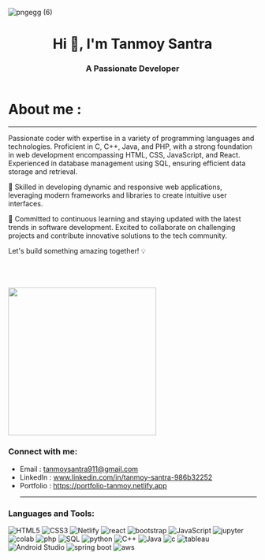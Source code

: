 ![pngegg (6)](https://github.com/Tanmoy-Santra/Tanmoy-Santra/assets/123796923/6fb6338b-0d21-4d76-b6a2-6b430f705a33)




<h1 align="center">Hi 👋, I'm Tanmoy Santra</h1>
<h3 align="center">A Passionate Developer</h3>


 <div style="display: flex; align-items: center; flex-direction: column;">
  <span style="flex: 1;">
    <h1> About me :</h1><hr>
   <p>Passionate coder with expertise in a variety of programming languages and technologies. Proficient in C, C++, Java, and PHP, with a strong foundation in web development encompassing HTML, CSS, JavaScript, and React. Experienced in database management using SQL, ensuring efficient data storage and retrieval.

🔧 Skilled in developing dynamic and responsive web applications, leveraging modern frameworks and libraries to create intuitive user interfaces.

🚀 Committed to continuous learning and staying updated with the latest trends in software development. Excited to collaborate on challenging projects and contribute innovative solutions to the tech community.

Let's build something amazing together! 💡</p>
  </div>
  <br/>   
  <br/>   
  <br/>   
  <div style="flex: 1;">
    <img src="https://github.com/Tanmoy-Santra/Tanmoy-Santra/assets/123796923/40c5f155-620e-4961-a643-a6f8f02424a4" height="300px" width="300px" margin-left="100px">
  </div>
</div>






<h3 align="left">Connect with me:</h3>

- Email : <a>tanmoysantra911@gmail.com</a>
- LinkedIn : <a href="https://www.linkedin.com/in/tanmoy-santra-986b32252/)">www.linkedin.com/in/tanmoy-santra-986b32252</a>
- Portfolio : <a href="https://portfolio-tanmoy.netlify.app" target="_blank">https://portfolio-tanmoy.netlify.app</a></h1><hr>

<h3 align="left">Languages and Tools:</h3>


<img alt="HTML5" src="https://img.shields.io/badge/html5-%23000000.svg?&style=for-the-badge&logo=html5&logoColor=#F7DF1E" />  <img alt="CSS3" src="https://img.shields.io/badge/css3-%23000000.svg?&style=for-the-badge&logo=css3&logoColor=blue" />    <img alt="Netlify" src="https://img.shields.io/badge/netlify-%23000000.svg?style=for-the-badge&logo=netlify&logoColor=#00C7B7" />   <img alt="react" src="https://img.shields.io/badge/react-%23000000.svg?&style=for-the-badge&logo=react&logoColor=#00C7B7" />  <img alt="bootstrap" src="https://img.shields.io/badge/bootstrap-%23000000.svg?&style=for-the-badge&logo=bootstrap&logoColor=#00C7B7" /> <img alt="JavaScript" src="https://img.shields.io/badge/javascript-%23000000.svg?&style=for-the-badge&logo=javascript&logoColor=%23F7DF1E" /> <img alt="jupyter" src="https://img.shields.io/badge/jupyter-%23000000.svg?&style=for-the-badge&logo=jupyter&logoColor=#F7DF1E" />    <img alt="colab" src="https://img.shields.io/badge/colab-%23000000.svg?&style=for-the-badge&logo=Google Colab&logoColor=#F7DF1E" />   <img alt="php" src="https://img.shields.io/badge/PHP-%23000000.svg?&style=for-the-badge&logo=php&logoColor=blue" />  <img alt="SQL" src="https://img.shields.io/badge/mysql-%23000000.svg?&style=for-the-badge&logo=mysql&logoColor=#F7DF1E" /> <img alt="python" src="https://img.shields.io/badge/python-%23000000.svg?&style=for-the-badge&logo=python&logoColor=" />  <img alt="C++" src="https://img.shields.io/badge/C++-%23000000.svg?&style=for-the-badge&logo=c%2B%2B&logoColor=blue" /> <img alt="Java" src="https://img.shields.io/badge/java-%23000000.svg?&style=for-the-badge&logo=java1.8&logoColor=" />   <img alt="c" src="https://img.shields.io/badge/c-%23000000.svg?&style=for-the-badge&logo=c&logoColor=blue" />  <img alt="tableau" src="https://img.shields.io/badge/tableau-%23000000.svg?&style=for-the-badge&logo=tableau&logoColor=orenge" />  <img alt="Android Studio" src="https://img.shields.io/badge/Android Studio-%23000000.svg?&style=for-the-badge&logo=Android Studio&logoColor=orenge" />   <img alt="spring boot" src="https://img.shields.io/badge/spring boot-%23000000.svg?&style=for-the-badge&logo=spring boot&logoColor=green" />  <img alt="aws" src="https://img.shields.io/badge/aws-%23000000.svg?&style=for-the-badge&logo=aws&logoColor=green" />



 



